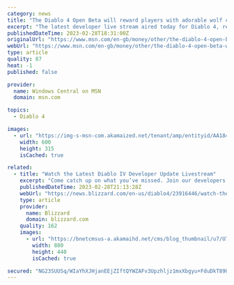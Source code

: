 ```yaml
---
category: news
title: "The Diablo 4 Open Beta will reward players with adorable wolf cosmetic"
excerpt: "The latest developer live stream aired today for Diablo 4, revealing more about Stronghold and Armor systems, Open Beta details and minimum PC requirements. Blizzard announced that players will ..."
publishedDateTime: 2023-02-28T18:31:00Z
originalUrl: "https://www.msn.com/en-gb/money/other/the-diablo-4-open-beta-will-reward-players-with-adorable-wolf-cosmetic/ar-AA1842l5"
webUrl: "https://www.msn.com/en-gb/money/other/the-diablo-4-open-beta-will-reward-players-with-adorable-wolf-cosmetic/ar-AA1842l5"
type: article
quality: 87
heat: -1
published: false

provider:
  name: Windows Central on MSN
  domain: msn.com

topics:
  - Diablo 4

images:
  - url: "https://img-s-msn-com.akamaized.net/tenant/amp/entityid/AA184tDV.img?h=315&w=600&m=6&q=60&o=t&l=f&f=jpg"
    width: 600
    height: 315
    isCached: true

related:
  - title: "Watch the Latest Diablo IV Developer Update Livestream"
    excerpt: "Come catch up on what you’ve missed. Join our developers as they dig into details about our upcoming Open Beta, Strongholds, and the game’s Armor system."
    publishedDateTime: 2023-02-28T21:13:28Z
    webUrl: "https://news.blizzard.com/en-us/diablo4/23916446/watch-the-latest-diablo-iv-developer-update-livestream"
    type: article
    provider:
      name: Blizzard
      domain: blizzard.com
    quality: 162
    images:
      - url: "https://bnetcmsus-a.akamaihd.net/cms/blog_thumbnail/u7/U7QIQLJTM7M31677194334606.png"
        width: 880
        height: 440
        isCached: true

secured: "NG23SUUSq/WIaYhXJHjanEEjZIftQYWZAFv3Upzhljz1mxXbgyu+FduDkT89U9syeMpYyuJujRUF1j5IsqaDhxhtxIcz/Rjn1OnHUIFjCMmG/fw5EDdVStVAp7VXYMc33eSKk1XEANJXbwjl+2WCJZAr7pNDWFfu9SnoPF8dnaEqXGRkCBxuXgbSpmKWbnB1E/4qQh9PtE9XcJbpfpNfTqZFy79egCcumFElbO8SGZcSpt0K8GMH2lmFgTNDfPalcqqswfdoqb1FheUjRpWfdFWH94VCFESzT6yvot+g00aaJi6HiJuyZL17TpQ37V0uIfKhofarBawS/klbjubrZKiYiPBGjmoXKGAiBRHJORU=;GjqaGt5K38qwsRjhe8Dm4g=="
---
```


